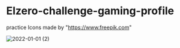 # Elzero-challenge-gaming-profile
practice
Icons made by "https://www.freepik.com" 

![2022-01-01 (2)](https://user-images.githubusercontent.com/74330272/147856673-24632933-e42d-417b-a910-72358ac562e8.png)
